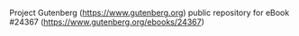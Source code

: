 Project Gutenberg (https://www.gutenberg.org) public repository for eBook #24367 (https://www.gutenberg.org/ebooks/24367)
